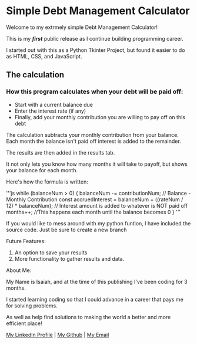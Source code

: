 # Simple Debt Management Calculator

Welcome to my extrmely simple Debt Management Calculator!

This is my **_first_** public release as I continue building programming career.

I started out with this as a Python Tkinter Project, but found it easier to do as HTML, CSS, and JavaScript.


## The calculation
### How this program calculates when your debt will be paid off:
* Start with a current balance due
* Enter the interest rate (if any)
* Finally, add your monthly contribution you are willing to pay off on this debt

The calculation subtracts your monthly contribution from your balance. Each month the balance isn't paid off interest is added to the remainder.

The results are then added in the results tab.

It not only lets you know how many months it will take to payoff, but shows your balance for each month.

Here's how the formula is written:

'''js
while (balanceNum > 0) {
        balanceNum -= contributionNum; // Balance - Monthly Contribution
        const accruedInterest = balanceNum + ((rateNum / 12) * balanceNum); // Interest amount is added to whatever is NOT paid off
        months++; //This happens each month until the balance becomes 0
}
'''

If you would like to mess around with my python funtion, I have included the source code.
Just be sure to create a new branch

Future Features:

1. An option to save your results
2. More functionality to gather results and data.

About Me:

My Name is Isaiah, and at the time of this publishing I've been coding for 3 months.

I started learning coding so that I could advance in a career that pays me for solving problems.

As well as help find solutions to making the world a better and more efficient place!

[My LinkedIn Profile](https://linkedin.com/in/isaiah-vickers) |
[My Github](https://linkedin.com/in/isaiah-vickers) |
[My Email](mailto:isaiah.vickers@outlook.com)
